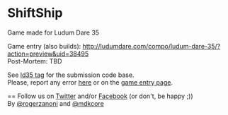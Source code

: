 # ShiftShip
Game made for Ludum Dare 35

Game entry (also builds): http://ludumdare.com/compo/ludum-dare-35/?action=preview&uid=38495  
Post-Mortem: TBD

See [ld35 tag](https://github.com/DeadBodyOutline/ShipShift/tree/ld35) for the submission code base.  
Please, report any error [here](https://github.com/DeadBodyOutline/ShipShift/issues) or on the [game entry page](http://ludumdare.com/compo/ludum-dare-35/?action=preview&uid=38495).

==
Follow us on [Twitter](https://twitter.com/DeadBodyOutline) and/or [Facebook](https://www.facebook.com/DeadBodyOutline) (or don't, be happy ;))  
By [@rogerzanoni](https://twitter.com/rogerzanoni) and [@mdkcore](https://twitter.com/mdkcore)
